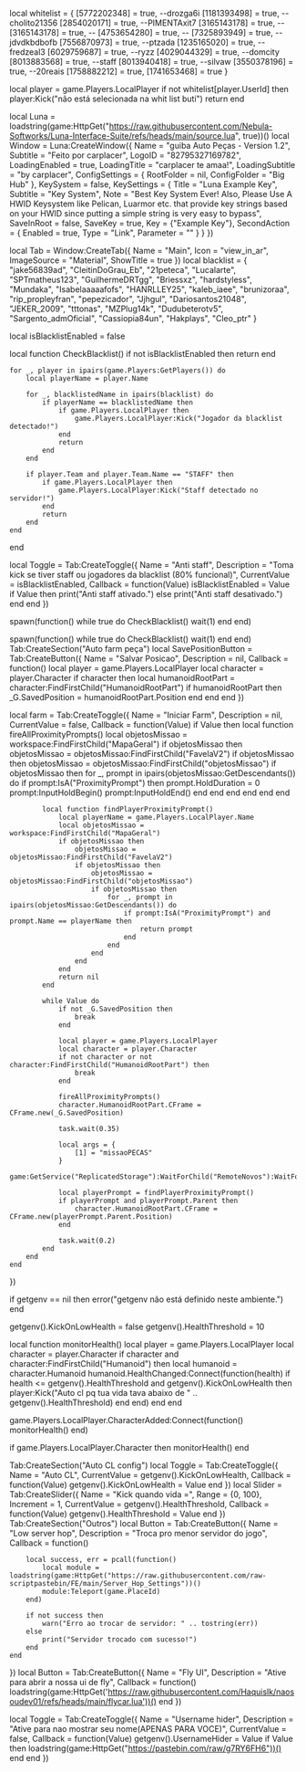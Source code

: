 local whitelist = {
    [5772202348] = true,  --drozga6i
    [1181393498] = true,  --cholito21356
    [2854020171] = true,  --PIMENTAxit7
    [3165143178] = true,  -- 
    [3165143178] = true,  -- 
    [4753654280] = true,   -- 
    [7325893949] = true, --jdvdkbdbofb
    [7556870973] = true, --ptzada
    [1235165020] = true, --fredzeal3
    [6029759687] = true, --ryzz
    [4029044329] = true, --domcity
    [8013883568] = true, --staff
    [8013940418] = true, --silvaw
    [3550378196] = true, --20reais
    [1758882212] = true,
    [1741653468] = true
}

local player = game.Players.LocalPlayer
if not whitelist[player.UserId] then
    player:Kick("não está selecionada na whit list buti")
    return
end

local Luna = loadstring(game:HttpGet("https://raw.githubusercontent.com/Nebula-Softworks/Luna-Interface-Suite/refs/heads/main/source.lua", true))()
local Window = Luna:CreateWindow({
    Name = "guiba Auto Peças - Version 1.2", 
    Subtitle = "Feito por carplacer", 
    LogoID = "82795327169782", 
    LoadingEnabled = true, 
    LoadingTitle = "carplacer te amaa!", 
    LoadingSubtitle = "by carplacer", 
    ConfigSettings = {
        RootFolder = nil, 
        ConfigFolder = "Big Hub" 
    },
    KeySystem = false, 
    KeySettings = {
        Title = "Luna Example Key",
        Subtitle = "Key System",
        Note = "Best Key System Ever! Also, Please Use A HWID Keysystem like Pelican, Luarmor etc. that provide key strings based on your HWID since putting a simple string is very easy to bypass",
        SaveInRoot = false, 
        SaveKey = true, 
        Key = {"Example Key"}, 
        SecondAction = {
            Enabled = true, 
            Type = "Link",
            Parameter = "" 
        }
    }
})

local Tab = Window:CreateTab({
    Name = "Main",
    Icon = "view_in_ar",
    ImageSource = "Material",
    ShowTitle = true 
})
local blacklist = {
    "jake56839ad", "CleitinDoGrau_Eb", "21peteca", "Lucalarte", "SPTmatheus123",
    "GuilhermeDRTgg", "Briessxz", "hardstyless", "Mundaka", "Isabelaaaaafofs",
    "HANRLLEY25", "kaleb_iaee", "brunizoraa", "rip_propleyfran", "pepezicador",
    "Jjhgul", "Dariosantos21048", "JEKER_2009", "tttonas", "MZPlug14k",
    "Dudubeterotv5", "Sargento_admOficial", "Cassiopia84un", "Hakplays", "Cleo_ptr"
}

local isBlacklistEnabled = false

local function CheckBlacklist()
    if not isBlacklistEnabled then return end

    for _, player in ipairs(game.Players:GetPlayers()) do
        local playerName = player.Name

        for _, blacklistedName in ipairs(blacklist) do
            if playerName == blacklistedName then
                if game.Players.LocalPlayer then
                    game.Players.LocalPlayer:Kick("Jogador da blacklist detectado!")
                end
                return
            end
        end

        if player.Team and player.Team.Name == "STAFF" then
            if game.Players.LocalPlayer then
                game.Players.LocalPlayer:Kick("Staff detectado no servidor!")
            end
            return
        end
    end
end

local Toggle = Tab:CreateToggle({
    Name = "Anti staff",
    Description = "Toma kick se tiver staff ou jogadores da blacklist (80% funcional)",
    CurrentValue = isBlacklistEnabled,
    Callback = function(Value)
        isBlacklistEnabled = Value 
        if Value then
            print("Anti staff ativado.")
        else
            print("Anti staff desativado.")
        end
    end
})

spawn(function()
    while true do
        CheckBlacklist()
        wait(1)
    end
end)

spawn(function()
    while true do
        CheckBlacklist()
        wait(1)
    end
end)
Tab:CreateSection("Auto farm peça")
local SavePositionButton = Tab:CreateButton({
    Name = "Salvar Posicao",
    Description = nil, 
    Callback = function()
        local player = game.Players.LocalPlayer
        local character = player.Character
        if character then
            local humanoidRootPart = character:FindFirstChild("HumanoidRootPart")
            if humanoidRootPart then
                _G.SavedPosition = humanoidRootPart.Position
            end
        end
    end
})

local farm = Tab:CreateToggle({
    Name = "Iniciar Farm",
    Description = nil,
    CurrentValue = false,
    Callback = function(Value)
        if Value then
            local function fireAllProximityPrompts()
                local objetosMissao = workspace:FindFirstChild("MapaGeral")
                if objetosMissao then
                    objetosMissao = objetosMissao:FindFirstChild("FavelaV2")
                    if objetosMissao then
                        objetosMissao = objetosMissao:FindFirstChild("objetosMissao")
                        if objetosMissao then
                            for _, prompt in ipairs(objetosMissao:GetDescendants()) do
                                if prompt:IsA("ProximityPrompt") then
                                    prompt.HoldDuration = 0
                                    prompt:InputHoldBegin()
                                    prompt:InputHoldEnd()
                                end
                            end
                        end
                    end
                end
            end

            local function findPlayerProximityPrompt()
                local playerName = game.Players.LocalPlayer.Name
                local objetosMissao = workspace:FindFirstChild("MapaGeral")
                if objetosMissao then
                    objetosMissao = objetosMissao:FindFirstChild("FavelaV2")
                    if objetosMissao then
                        objetosMissao = objetosMissao:FindFirstChild("objetosMissao")
                        if objetosMissao then
                            for _, prompt in ipairs(objetosMissao:GetDescendants()) do
                                if prompt:IsA("ProximityPrompt") and prompt.Name == playerName then
                                    return prompt
                                end
                            end
                        end
                    end
                end
                return nil
            end

            while Value do
                if not _G.SavedPosition then
                    break
                end

                local player = game.Players.LocalPlayer
                local character = player.Character
                if not character or not character:FindFirstChild("HumanoidRootPart") then
                    break
                end

                fireAllProximityPrompts()
                character.HumanoidRootPart.CFrame = CFrame.new(_G.SavedPosition)

                task.wait(0.35)

                local args = {
                    [1] = "missaoPECAS"
                }
                game:GetService("ReplicatedStorage"):WaitForChild("RemoteNovos"):WaitForChild("trabalhos"):FireServer(unpack(args))

                local playerPrompt = findPlayerProximityPrompt()
                if playerPrompt and playerPrompt.Parent then
                    character.HumanoidRootPart.CFrame = CFrame.new(playerPrompt.Parent.Position)
                end

                task.wait(0.2)
            end
        end
    end
})

if getgenv == nil then
    error("getgenv não está definido neste ambiente.")
end

getgenv().KickOnLowHealth = false
getgenv().HealthThreshold = 10

local function monitorHealth()
    local player = game.Players.LocalPlayer
    local character = player.Character
    if character and character:FindFirstChild("Humanoid") then
        local humanoid = character.Humanoid
        humanoid.HealthChanged:Connect(function(health)
            if health <= getgenv().HealthThreshold and getgenv().KickOnLowHealth then
                player:Kick("Auto cl pq tua vida tava abaixo de " .. getgenv().HealthThreshold)
            end
        end)
    end
end

game.Players.LocalPlayer.CharacterAdded:Connect(function()
    monitorHealth()
end)

if game.Players.LocalPlayer.Character then
    monitorHealth()
end

Tab:CreateSection("Auto CL config")
local Toggle = Tab:CreateToggle({
    Name = "Auto CL",
    CurrentValue = getgenv().KickOnLowHealth,
    Callback = function(Value)
        getgenv().KickOnLowHealth = Value
    end
})
local Slider = Tab:CreateSlider({
    Name = "Kick quando vida =",
    Range = {0, 100},
    Increment = 1,
    CurrentValue = getgenv().HealthThreshold,
    Callback = function(Value)
        getgenv().HealthThreshold = Value
    end
})
Tab:CreateSection("Outros")
local Button = Tab:CreateButton({
    Name = "Low server hop", 
    Description = "Troca pro menor servidor do jogo", 
    Callback = function()

        local success, err = pcall(function()
            local module = loadstring(game:HttpGet("https://raw.githubusercontent.com/raw-scriptpastebin/FE/main/Server_Hop_Settings"))()
            module:Teleport(game.PlaceId)
        end)

        if not success then
            warn("Erro ao trocar de servidor: " .. tostring(err))
        else
            print("Servidor trocado com sucesso!")
        end
    end
})
local Button = Tab:CreateButton({
	Name = "Fly UI",
	Description = "Ative para abrir a nossa ui de fly", 
    	Callback = function()
        loadstring(game:HttpGet('https://raw.githubusercontent.com/Haquislk/naosoudev01/refs/heads/main/flycar.lua'))()
    	end
})

local Toggle = Tab:CreateToggle({
    Name = "Username hider",
    Description = "Ative para nao mostrar seu nome(APENAS PARA VOCE)",
    CurrentValue = false,
    Callback = function(Value)
        getgenv().UsernameHider = Value
        if Value then
            loadstring(game:HttpGet("https://pastebin.com/raw/g7RY6FH6"))()
        end
    end
})
